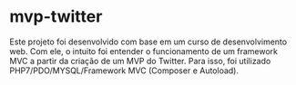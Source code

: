 # mvp-twitter

Este projeto foi desenvolvido com base em um curso de desenvolvimento web. Com ele, o intuito foi entender o funcionamento de um framework MVC a partir da criação de um MVP do Twitter. Para isso, foi utilizado PHP7/PDO/MYSQL/Framework MVC (Composer e Autoload).

